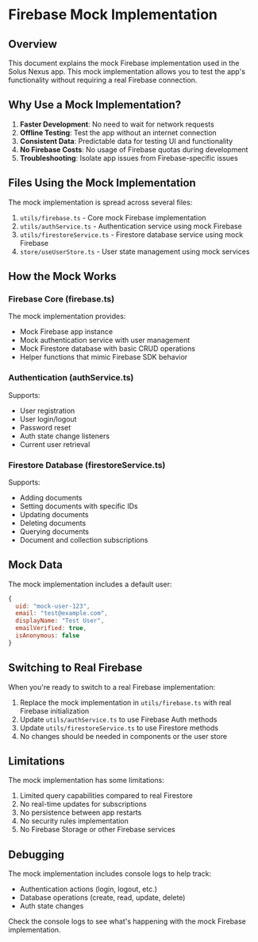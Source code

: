 # Firebase Mock Implementation

## Overview

This document explains the mock Firebase implementation used in the Solus Nexus app. This mock implementation allows you to test the app's functionality without requiring a real Firebase connection.

## Why Use a Mock Implementation?

1. **Faster Development**: No need to wait for network requests
2. **Offline Testing**: Test the app without an internet connection
3. **Consistent Data**: Predictable data for testing UI and functionality
4. **No Firebase Costs**: No usage of Firebase quotas during development
5. **Troubleshooting**: Isolate app issues from Firebase-specific issues

## Files Using the Mock Implementation

The mock implementation is spread across several files:

1. `utils/firebase.ts` - Core mock Firebase implementation
2. `utils/authService.ts` - Authentication service using mock Firebase
3. `utils/firestoreService.ts` - Firestore database service using mock Firebase
4. `store/useUserStore.ts` - User state management using mock services

## How the Mock Works

### Firebase Core (firebase.ts)

The mock implementation provides:

- Mock Firebase app instance
- Mock authentication service with user management
- Mock Firestore database with basic CRUD operations
- Helper functions that mimic Firebase SDK behavior

### Authentication (authService.ts)

Supports:
- User registration
- User login/logout
- Password reset
- Auth state change listeners
- Current user retrieval

### Firestore Database (firestoreService.ts)

Supports:
- Adding documents
- Setting documents with specific IDs
- Updating documents
- Deleting documents
- Querying documents
- Document and collection subscriptions

## Mock Data

The mock implementation includes a default user:

```javascript
{
  uid: "mock-user-123",
  email: "test@example.com",
  displayName: "Test User",
  emailVerified: true,
  isAnonymous: false
}
```

## Switching to Real Firebase

When you're ready to switch to a real Firebase implementation:

1. Replace the mock implementation in `utils/firebase.ts` with real Firebase initialization
2. Update `utils/authService.ts` to use Firebase Auth methods
3. Update `utils/firestoreService.ts` to use Firestore methods
4. No changes should be needed in components or the user store

## Limitations

The mock implementation has some limitations:

1. Limited query capabilities compared to real Firestore
2. No real-time updates for subscriptions
3. No persistence between app restarts
4. No security rules implementation
5. No Firebase Storage or other Firebase services

## Debugging

The mock implementation includes console logs to help track:

- Authentication actions (login, logout, etc.)
- Database operations (create, read, update, delete)
- Auth state changes

Check the console logs to see what's happening with the mock Firebase implementation. 